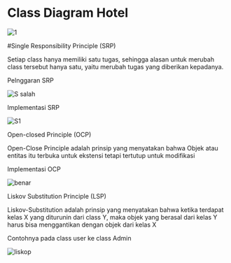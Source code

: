 # Class Diagram Hotel

![1](https://user-images.githubusercontent.com/79301323/175008116-80a68c66-c618-4088-a6d6-1bebc0f53818.png)


<p>#Single Responsibility Principle (SRP)<p>
  <p>Setiap class hanya memiliki satu tugas, sehingga alasan untuk merubah class tersebut hanya satu, yaitu merubah tugas yang diberikan kepadanya.<p>
<p>Pelnggaran SRP<p>


![S salah](https://user-images.githubusercontent.com/79301323/175081738-65682f93-b57c-4600-9b3f-7d264f5eeb89.png)


  <p>Implementasi SRP<p>
    
  ![S1](https://user-images.githubusercontent.com/79301323/175082111-e993599e-42b7-4bff-a7f3-bd74e2371a9a.png)


<p>Open-closed Principle (OCP)<p>
 <p>Open-Close Principle adalah prinsip yang menyatakan bahwa Objek atau entitas itu terbuka untuk ekstensi tetapi tertutup untuk modifikasi<p>
 <p> Implementasi OCP<p>
   
   ![benar](https://user-images.githubusercontent.com/79301323/175084250-0b583f2c-adf1-472a-a36e-07125de301d9.png)
   


<p>Liskov Substitution Principle (LSP)<p>
  <p>Liskov-Substitution adalah prinsip yang menyatakan bahwa ketika terdapat kelas X yang diturunin dari class Y, maka objek yang berasal dari kelas Y harus bisa menggantikan dengan objek dari kelas X <p>
    <p> Contohnya pada class user ke class Admin<p>
     
      
![liskop](https://user-images.githubusercontent.com/79301323/175087107-823cb347-8bcd-4d96-95ad-46ca5cb2e387.png)

  
